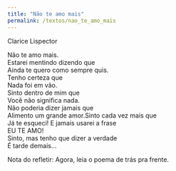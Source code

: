 ```yaml
---
title: "Não te amo mais"
permalink: /textos/nao_te_amo_mais
---
```


Clarice Lispector

Não te amo mais.  
Estarei mentindo dizendo que  
Ainda te quero como sempre quis.  
Tenho certeza que  
Nada foi em vão.  
Sinto dentro de mim que  
Você não significa nada.  
Não poderia dizer jamais que  
Alimento um grande amor.Sinto cada vez mais que  
Já te esqueci! E jamais usarei a frase  
EU TE AMO!  
Sinto, mas tenho que dizer a verdade  
É tarde demais…

Nota do refletir: Agora, leia o poema de trás pra frente.